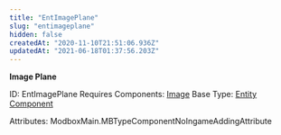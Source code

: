```yaml
---
title: "EntImagePlane"
slug: "entimageplane"
hidden: false
createdAt: "2020-11-10T21:51:06.936Z"
updatedAt: "2021-06-18T01:37:56.203Z"
---
```

**Image Plane**


ID: EntImagePlane
Requires Components: [Image](doc:entimage)
Base Type: [Entity Component](doc:componententity)


Attributes:
ModboxMain.MBTypeComponentNoIngameAddingAttribute